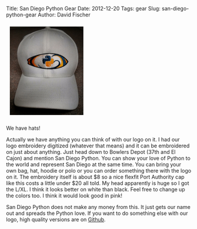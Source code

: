 Title: San Diego Python Gear
Date: 2012-12-20
Tags: gear
Slug: san-diego-python-gear
Author: David Fischer

<a href="./static/images/pythonsd-hat.jpg">
  <img src="./static/images/pythonsd-hat.jpg" style="width: 200px; margin: 10px;" class="img-polaroid pull-right" alt="San Diego Python hat" />
</a>

We have hats!

Actually we have anything you can think of with our logo on it. I had our
logo embroidery digitized (whatever that means) and it can be embroidered
on just about anything. Just head down to Bowlers Depot (37th and El Cajon)
and mention San Diego Python. You can show your love of Python to the world
and represent San Diego at the same time. You can bring your own bag, hat,
hoodie or polo or you can order something there with the logo on it. The
embroidery itself is about $8 so a nice flexfit Port Authority cap like
this costs a little under $20 all told. My head apparently is huge
so I got the L/XL. I think it looks better on white than black. Feel free
to change up the colors too. I think it would look good in pink!

San Diego Python does not make any money from this. It just gets our name
out and spreads the Python love. If you want to do something else with our
logo, high quality versions are on
<a href="https://github.com/pythonsd/logos">Github</a>.
